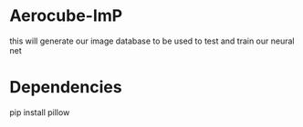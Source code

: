 # Aerocube-ImP
this will generate our image database to be used to test and train our neural net

# Dependencies 
 pip install pillow 